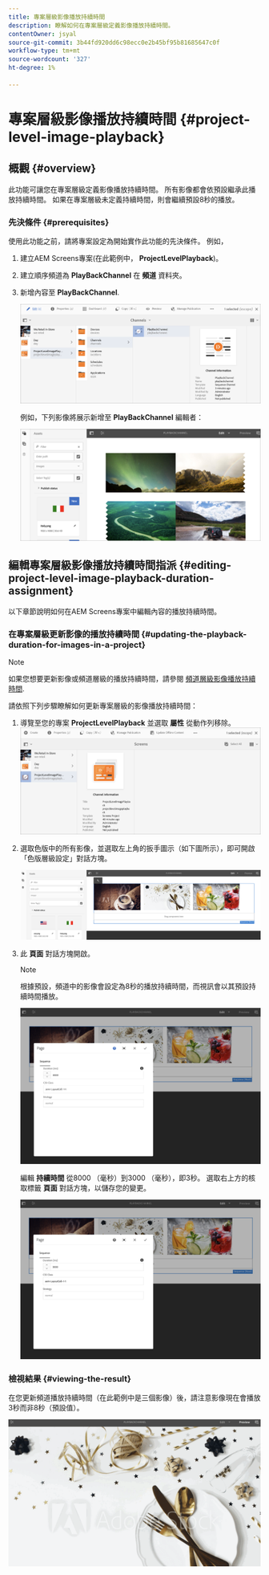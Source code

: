```yaml
---
title: 專案層級影像播放持續時間
description: 瞭解如何在專案層級定義影像播放持續時間。
contentOwner: jsyal
source-git-commit: 3b44fd920dd6c98ecc0e2b45bf95b81685647c0f
workflow-type: tm+mt
source-wordcount: '327'
ht-degree: 1%

---
```



# 專案層級影像播放持續時間 {#project-level-image-playback}

## 概觀 {#overview}

此功能可讓您在專案層級定義影像播放持續時間。 所有影像都會依預設繼承此播放持續時間。 如果在專案層級未定義持續時間，則會繼續預設8秒的播放。

### 先決條件 {#prerequisites}

使用此功能之前，請將專案設定為開始實作此功能的先決條件。 例如，

1. 建立AEM Screens專案(在此範例中， **ProjectLevelPlayback**)。
1. 建立順序頻道為 **PlayBackChannel** 在 **頻道** 資料夾。
1. 新增內容至 **PlayBackChannel**.

   ![資產](assets/image_playback1.png)

   例如，下列影像將展示新增至 **PlayBackChannel** 編輯者：

   ![資產](assets/image_playback2.png)

## 編輯專案層級影像播放持續時間指派 {#editing-project-level-image-playback-duration-assignment}

以下章節說明如何在AEM Screens專案中編輯內容的播放持續時間。

### 在專案層級更新影像的播放持續時間 {#updating-the-playback-duration-for-images-in-a-project}


>[!NOTE]
>
>如果您想要更新影像或頻道層級的播放持續時間，請參閱 [頻道層級影像播放持續時間](channel-level-image-playback.md).

請依照下列步驟瞭解如何更新專案層級的影像播放持續時間：

1. 導覽至您的專案 **ProjectLevelPlayback** 並選取 **屬性** 從動作列移除。
   ![資產](assets/image_playback3.png)

1. 選取色版中的所有影像，並選取左上角的扳手圖示（如下圖所示），即可開啟「色版層級設定」對話方塊。

   ![screen_shot_2019-06-25at95945am](assets/screen_shot_2019-06-25at95945am.png)

1. 此 **頁面** 對話方塊開啟。

   >[!NOTE]
   >
   >根據預設，頻道中的影像會設定為8秒的播放持續時間，而視訊會以其預設持續時間播放。

   ![screen_shot_2019-06-25at100343am](assets/screen_shot_2019-06-25at100343am.png)

   編輯 **持續時間** 從8000 （毫秒）到3000 （毫秒），即3秒。 選取右上方的核取標籤 **頁面** 對話方塊，以儲存您的變更。

   ![screen_shot_2019-06-25at101527am](assets/screen_shot_2019-06-25at101527am.png)

### 檢視結果 {#viewing-the-result}

在您更新頻道播放持續時間（在此範例中是三個影像）後，請注意影像現在會播放3秒而非8秒（預設值）。

![channel_preview](assets/channel_preview.gif)

